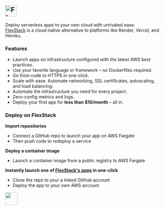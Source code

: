 <h2><img src="https://flexstack.com/images/logotype.svg" height=36 alt="FlexStack"/></h2>

Deploy serverless apps to your own cloud with unrivaled ease.<br/>
[FlexStack](https://flexstack.com) is a cloud native alternative to platforms like Render, Vercel, and Heroku.

### Features

- Launch apps on infrastructure configured with the latest AWS best practices.
- Use your favorite language or framework &ndash; no Dockerfiles required.
- Go from code to HTTPS in one-click.
- Scale with ease. Automate networking, SSL certificates, autoscaling, and load balancing.
- Automate the infrastructure you need for every project.
- Zero-config metrics and logs.
- Deploy your first app for **less than $10/month** – all in.


### Deploy on FlexStack

**Import repositories**

- Connect a GitHub repo to launch your app on AWS Fargate
- Then push code to redeploy a service

**Deploy a container image**

- Launch a container image from a public registry to AWS Fargate

**Instantly launch one of [FlexStack's apps](https://flexstack.com/apps) in one-click**

- Clone the repo to your a linked GitHub account
- Deploy the app to your own AWS account

<a href="https://flexstack.com/deploy"><img src="https://flexstack.com/deploy-on-flexstack.svg" height=40/></a>

